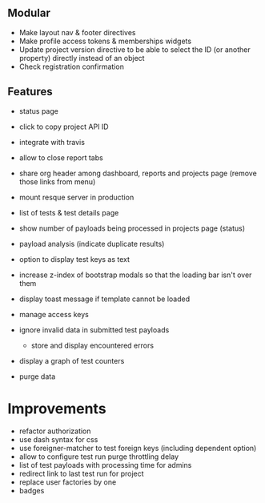 ## Modular

* Make layout nav & footer directives
* Make profile access tokens & memberships widgets
* Update project version directive to be able to select the ID (or another property) directly instead of an object
* Check registration confirmation

## Features

* status page

* click to copy project API ID

* integrate with travis

* allow to close report tabs

* share org header among dashboard, reports and projects page (remove those links from menu)

* mount resque server in production

* list of tests & test details page

* show number of payloads being processed in projects page (status)

* payload analysis (indicate duplicate results)

* option to display test keys as text

* increase z-index of bootstrap modals so that the loading bar isn't over them

* display toast message if template cannot be loaded

* manage access keys

* ignore invalid data in submitted test payloads
  * store and display encountered errors

* display a graph of test counters

* purge data

# Improvements

* refactor authorization
* use dash syntax for css
* use foreigner-matcher to test foreign keys (including dependent option)
* allow to configure test run purge throttling delay
* list of test payloads with processing time for admins
* redirect link to last test run for project
* replace user factories by one
* badges

